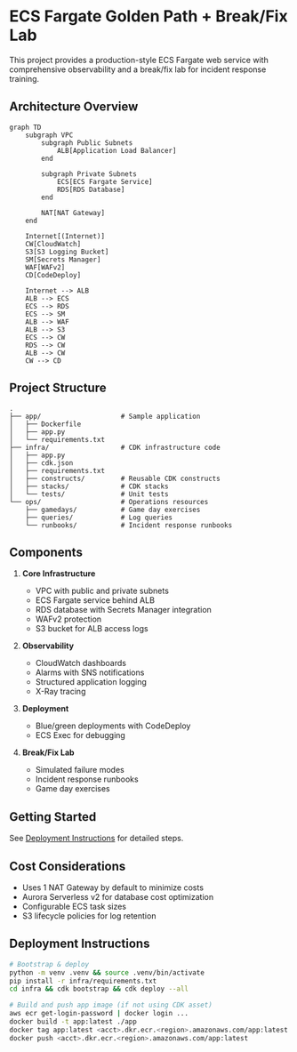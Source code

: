# ECS Fargate Golden Path + Break/Fix Lab

This project provides a production-style ECS Fargate web service with comprehensive observability and a break/fix lab for incident response training.

## Architecture Overview

```mermaid
graph TD
    subgraph VPC
        subgraph Public Subnets
            ALB[Application Load Balancer]
        end

        subgraph Private Subnets
            ECS[ECS Fargate Service]
            RDS[RDS Database]
        end

        NAT[NAT Gateway]
    end

    Internet[(Internet)]
    CW[CloudWatch]
    S3[S3 Logging Bucket]
    SM[Secrets Manager]
    WAF[WAFv2]
    CD[CodeDeploy]

    Internet --> ALB
    ALB --> ECS
    ECS --> RDS
    ECS --> SM
    ALB --> WAF
    ALB --> S3
    ECS --> CW
    RDS --> CW
    ALB --> CW
    CW --> CD
```

## Project Structure

```
.
├── app/                    # Sample application
│   ├── Dockerfile
│   ├── app.py
│   └── requirements.txt
├── infra/                  # CDK infrastructure code
│   ├── app.py
│   ├── cdk.json
│   ├── requirements.txt
│   ├── constructs/         # Reusable CDK constructs
│   ├── stacks/             # CDK stacks
│   └── tests/              # Unit tests
└── ops/                    # Operations resources
    ├── gamedays/           # Game day exercises
    ├── queries/            # Log queries
    └── runbooks/           # Incident response runbooks
```

## Components

1. **Core Infrastructure**

   - VPC with public and private subnets
   - ECS Fargate service behind ALB
   - RDS database with Secrets Manager integration
   - WAFv2 protection
   - S3 bucket for ALB access logs

2. **Observability**

   - CloudWatch dashboards
   - Alarms with SNS notifications
   - Structured application logging
   - X-Ray tracing

3. **Deployment**

   - Blue/green deployments with CodeDeploy
   - ECS Exec for debugging

4. **Break/Fix Lab**
   - Simulated failure modes
   - Incident response runbooks
   - Game day exercises

## Getting Started

See [Deployment Instructions](#deployment-instructions) for detailed steps.

## Cost Considerations

- Uses 1 NAT Gateway by default to minimize costs
- Aurora Serverless v2 for database cost optimization
- Configurable ECS task sizes
- S3 lifecycle policies for log retention

## Deployment Instructions

```bash
# Bootstrap & deploy
python -m venv .venv && source .venv/bin/activate
pip install -r infra/requirements.txt
cd infra && cdk bootstrap && cdk deploy --all

# Build and push app image (if not using CDK asset)
aws ecr get-login-password | docker login ...
docker build -t app:latest ./app
docker tag app:latest <acct>.dkr.ecr.<region>.amazonaws.com/app:latest
docker push <acct>.dkr.ecr.<region>.amazonaws.com/app:latest
```
